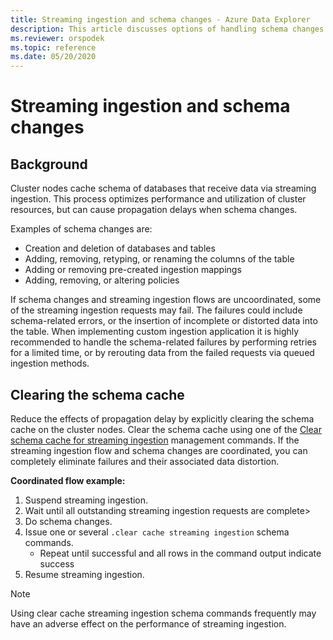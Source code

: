 ```yaml
---
title: Streaming ingestion and schema changes - Azure Data Explorer
description: This article discusses options of handling schema changes with streaming ingestion in Azure Data Explorer.
ms.reviewer: orspodek
ms.topic: reference
ms.date: 05/20/2020
---
```

# Streaming ingestion and schema changes

## Background

Cluster nodes cache schema of databases that receive data via streaming ingestion. This process optimizes performance and utilization of cluster resources, but can cause propagation delays when schema changes.

Examples of schema changes are:

* Creation and deletion of databases and tables
* Adding, removing, retyping, or renaming the columns of the table
* Adding or removing pre-created ingestion mappings
* Adding, removing, or altering policies

If schema changes and streaming ingestion flows are uncoordinated, some of the streaming ingestion requests may fail. The failures could include schema-related errors, or the insertion of incomplete or distorted data into the table.
When implementing custom ingestion application it is highly recommended to handle the schema-related failures by performing retries for a limited time, or by rerouting data from the failed requests via queued ingestion methods.

## Clearing the schema cache

Reduce the effects of propagation delay by explicitly clearing the schema cache on the cluster nodes.
Clear the schema cache using one of the [Clear schema cache for streaming ingestion](clear-schema-cache-command.md) management commands.
If the streaming ingestion flow and schema changes are coordinated, you can completely eliminate failures and their associated data distortion. 

**Coordinated flow example:**

1. Suspend streaming ingestion.
1. Wait until all outstanding streaming ingestion requests are complete>
1. Do schema changes.
1. Issue one or several `.clear cache streaming ingestion` schema commands. 
    * Repeat until successful and all rows in the command output indicate success
1. Resume streaming ingestion.

> [!NOTE]
> Using clear cache streaming ingestion schema commands frequently may have an adverse effect on the performance of streaming ingestion.
